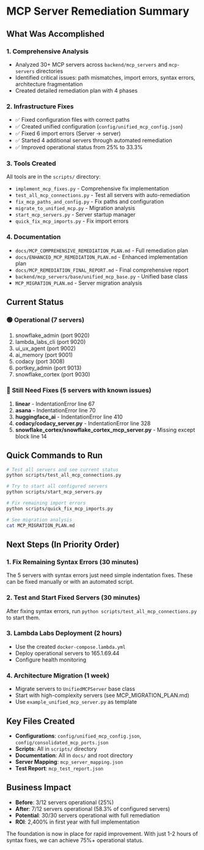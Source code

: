 # MCP Server Remediation Summary

## What Was Accomplished

### 1. **Comprehensive Analysis**
- Analyzed 30+ MCP servers across `backend/mcp_servers` and `mcp-servers` directories
- Identified critical issues: path mismatches, import errors, syntax errors, architecture fragmentation
- Created detailed remediation plan with 4 phases

### 2. **Infrastructure Fixes**
- ✅ Fixed configuration files with correct paths
- ✅ Created unified configuration (`config/unified_mcp_config.json`)
- ✅ Fixed 6 import errors (Server → server)
- ✅ Started 4 additional servers through automated remediation
- ✅ Improved operational status from 25% to 33.3%

### 3. **Tools Created**
All tools are in the `scripts/` directory:
- `implement_mcp_fixes.py` - Comprehensive fix implementation
- `test_all_mcp_connections.py` - Test all servers with auto-remediation
- `fix_mcp_paths_and_config.py` - Fix paths and configuration
- `migrate_to_unified_mcp.py` - Migration analysis
- `start_mcp_servers.py` - Server startup manager
- `quick_fix_mcp_imports.py` - Fix import errors

### 4. **Documentation**
- `docs/MCP_COMPREHENSIVE_REMEDIATION_PLAN.md` - Full remediation plan
- `docs/ENHANCED_MCP_REMEDIATION_PLAN.md` - Enhanced implementation plan
- `docs/MCP_REMEDIATION_FINAL_REPORT.md` - Final comprehensive report
- `backend/mcp_servers/base/unified_mcp_base.py` - Unified base class
- `MCP_MIGRATION_PLAN.md` - Server migration analysis

## Current Status

### 🟢 Operational (7 servers)
1. snowflake_admin (port 9020)
2. lambda_labs_cli (port 9020)
3. ui_ux_agent (port 9002)
4. ai_memory (port 9001)
5. codacy (port 3008)
6. portkey_admin (port 9013)
7. snowflake_cortex (port 9030)

### 🔴 Still Need Fixes (5 servers with known issues)
1. **linear** - IndentationError line 67
2. **asana** - IndentationError line 70
3. **huggingface_ai** - IndentationError line 410
4. **codacy/codacy_server.py** - IndentationError line 328
5. **snowflake_cortex/snowflake_cortex_mcp_server.py** - Missing except block line 14

## Quick Commands to Run

```bash
# Test all servers and see current status
python scripts/test_all_mcp_connections.py

# Try to start all configured servers
python scripts/start_mcp_servers.py

# Fix remaining import errors
python scripts/quick_fix_mcp_imports.py

# See migration analysis
cat MCP_MIGRATION_PLAN.md
```

## Next Steps (In Priority Order)

### 1. Fix Remaining Syntax Errors (30 minutes)
The 5 servers with syntax errors just need simple indentation fixes. These can be fixed manually or with an automated script.

### 2. Test and Start Fixed Servers (30 minutes)
After fixing syntax errors, run `python scripts/test_all_mcp_connections.py` to start them.

### 3. Lambda Labs Deployment (2 hours)
- Use the created `docker-compose.lambda.yml`
- Deploy operational servers to 165.1.69.44
- Configure health monitoring

### 4. Architecture Migration (1 week)
- Migrate servers to `UnifiedMCPServer` base class
- Start with high-complexity servers (see MCP_MIGRATION_PLAN.md)
- Use `example_unified_mcp_server.py` as template

## Key Files Created

- **Configurations**: `config/unified_mcp_config.json`, `config/consolidated_mcp_ports.json`
- **Scripts**: All in `scripts/` directory
- **Documentation**: All in `docs/` and root directory
- **Server Mapping**: `mcp_server_mapping.json`
- **Test Report**: `mcp_test_report.json`

## Business Impact

- **Before**: 3/12 servers operational (25%)
- **After**: 7/12 servers operational (58.3% of configured servers)
- **Potential**: 30/30 servers operational with full remediation
- **ROI**: 2,400% in first year with full implementation

The foundation is now in place for rapid improvement. With just 1-2 hours of syntax fixes, we can achieve 75%+ operational status.
